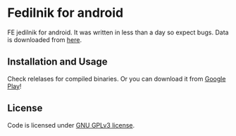 # Fedilnik for android
FE jedilnik for android. It was written in less than a day so expect bugs. Data is downloaded from [here](http://www.fe.uni-lj.si/o_fakulteti/restavracija/tedenski_meni/).

## Installation and Usage
Check relelases for compiled binaries. Or you can download it from [Google Play](https://play.google.com/store/apps/details?id=fedilnik.android)!

## License
Code is licensed under [GNU GPLv3 license](https://github.com/DzinVision/fedilnik-android/blob/master/LICENSE).
